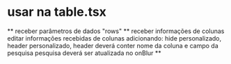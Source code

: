 # usar na table.tsx
  ** receber parâmetros de dados "rows" **
  receber informações de colunas
  editar informações recebidas de colunas
  adicionando: hide personalizado, header personalizado,
  header deverá conter nome da coluna e campo da pesquisa
  pesquisa deverá ser atualizada no onBlur **
  

  _<GoogleLogin
              className="btnGoogle"
              clientId="512809359891-i53ug9f9k324m38d1tlkai6jb9ttuktt.apps.googleusercontent.com"
              buttonText="Continuar com Google"
            />_